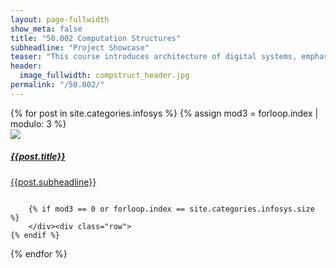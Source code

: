 ```yaml
---
layout: page-fullwidth
show_meta: false
title: "50.002 Computation Structures"
subheadline: "Project Showcase"
teaser: "This course introduces architecture of digital systems, emphasising structural principles common to a wide range of technologies. Topics include Multilevel implementation strategies; definition of new primitives (e.g., gates, instructions, procedures, and processes) and their mechanisation using lower-level elements. Analysis of potential concurrency; precedence constraints and performance measures; pipelined and multidimensional systems; instruction set design issues; architectural support for contemporary software structures."
header:
  image_fullwidth: compstruct_header.jpg
permalink: "/50.002/"
---
```


<div>
<div class="row">
{% for post in site.categories.infosys %}
  {% assign mod3 = forloop.index | modulo: 3 %}
        <div class="medium-4 columns t30">
          <a href="{{ site.url }}{{ site.baseurl }}{{ post.url }}">
            <img src="{{ site.url }}{{ site.baseurl }}/images/{{post.related_image}}" />
            <h5>{{post.title}}</h5>
             <p>{{post.subheadline}}</p>
          </a>
        </div>

        {% if mod3 == 0 or forloop.index == site.categories.infosys.size %}
        </div><div class="row">
    {% endif %}
{% endfor %}

</div>